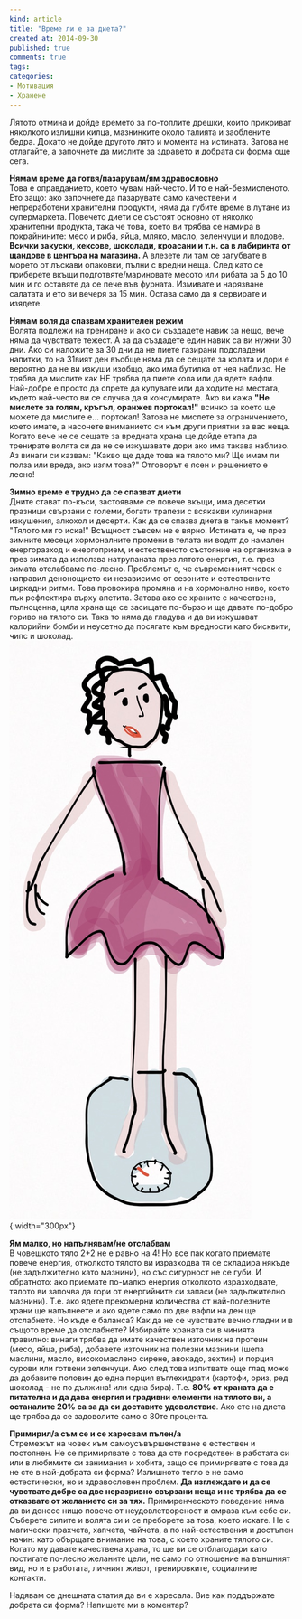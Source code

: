 ```yaml
---
kind: article
title: "Време ли е за диета?"
created_at: 2014-09-30 
published: true
comments: true
tags:
categories:
- Мотивация
- Хранене
--- 
```

Лятото отмина и дойде времето за по-топлите дрешки, които прикриват няколкото излишни килца, мазнинките около талията и заоблените бедра. Докато не дойде другото лято и момента на истината. 
Затова не отлагайте, а започнете да мислите за здравето и добрата си форма още сега.

**Нямам време да готвя/пазарувам/ям здравословно**<br />
Това е оправданието, което чувам най-често. И то е най-безмисленото. Ето защо: ако започнете да пазарувате само качествени и непреработени хранителни продукти, няма да губите време в лутане из супермаркета. Повечето диети се състоят основно от няколко хранителни продукта, така че това, което ви трябва се намира в покрайнините: месо и риба, яйца, мляко, масло, зеленчуци и плодове. **Всички закуски, кексове, шоколади, кроасани и т.н. са в лабиринта от щандове в центъра на магазина.** А влезете ли там се загубвате в морето от лъскави опаковки, пълни с вредни неща. След като се приберете вкъщи подготвяте/мариновате месото или рибата за 5 до 10 мин и го оставяте да се пече във фурната. Измивате и нарязване салатата и ето ви вечеря за 15 мин. Остава само да я сервирате и изядете.

**Нямам воля да спазвам хранителен режим**<br />
Волята подлежи на трениране и ако си създадете навик за нещо, вече няма да чувствате тежест. А за да създадете един навик са ви нужни 30 дни. Ако си наложите за 30 дни да не пиете газирани подсладени напитки, то на 31вият ден въобще няма да се сещате за колата и дори е вероятно да не ви изкуши изобщо, ако има бутилка от нея наблизо.
Не трябва да мислите как НЕ трябва да пиете кола или да ядете вафли. Най-добре е просто да спрете да купувате или да ходите на местата, където най-често ви се случва да я консумирате. Ако ви кажа **"Не мислете за голям, кръгъл, оранжев портокал!"** всичко за което ще можете да мислите е... портокал! Затова не мислете за ограничението, което имате, а насочете вниманието си към други приятни за вас неща. Когато вече не се сещате за вредната храна ще дойде етапа да тренирате волята си да не се изкушавате дори ако има такава наблизо. Аз винаги си казвам: "Какво ще даде това на тялото ми? Ще имам ли полза или вреда, ако изям това?" Отговорът е ясен и решението е лесно!

**Зимно време е трудно да се спазват диети**<br />
Дните стават по-къси, застояваме се повече вкъщи, има десетки празници свързани с големи, богати трапези с всякакви кулинарни изкушения, алкохол и десерти. Как да се спазва диета в такъв момент? "Тялото ми го иска!" Всъщност съвсем не е вярно. Истината е, че през зимните месеци хормоналните промени в телата ни водят до намален енергоразход и енергоприем, и естественото състояние на организма е през зимата да използва натрупаната през лятото енергия, т.е. през зимата отслабваме по-лесно.
Проблемът е, че съвременният човек е направил денонощието си независимо от сезоните и естествените циркадни ритми. Това провокира промяна и на хормонално ниво, което пък рефлектира върху апетита. Затова ако се храните с качествена, пълноценна, цяла храна ще се засищате по-бързо и ще давате по-добро гориво на тялото си. Така то няма да гладува и да ви изкушават калорийни бомби и неусетно да посягате към вредности като бисквити, чипс и шоколад.<br />
![Отслабване](/images/posts/Diet.jpg){:width="300px"}<br />

**Ям малко, но напълнявам/не отслабвам**<br />
В човешкото тяло 2+2 не е равно на 4! Но все пак когато приемате повече енергия, отколкото тялото ви изразходва тя се складира някъде (не задължително като мазнини), но със сигурност не се губи. И обратното: ако приемате по-малко енергия отколкото изразходвате, тялото ви започва да гори от енергийните си запаси (не задължително мазнини). Т.е. ако ядете прекомерни количества от най-полезните храни ще напълнеете и ако ядете само по две вафли на ден ще отслабнете. Но къде е баланса? Как да не се чувствате вечно гладни и в същото време да отслабнете? Избирайте храната си в чинията правилно: винаги трябва да имате качествен източник на протеин (месо, яйца, риба), добавете източник на полезни мазнини (шепа маслини, масло, високомаслено сирене, авокадо, зехтин) и порция сурови или готвени зеленчуци. Ако след това изпитвате още глад може да добавите половин до една порция въглехидрати (картофи, ориз, ред шоколад - не по дължина! или една бира). Т.е. **80% от храната да е питателна и да дава енергия и градивни елементи на тялото ви, а останалите 20% са за да си доставите удоволствие**. Ако сте на диета ще трябва да се задоволите само с 80те процента.


**Примирил/а съм се и се харесвам пълен/а**<br />
Стремежът на човек към самоусъвършенстване е естествен и постоянен. Не се примирявате с това да сте посредствен в работата си или в любимите си занимания и хобита, защо се примирявате с това да не сте в най-добрата си форма? Излишното тегло е не само естестически, но и здравословен проблем. **Да изглеждате и да се чувствате добре са две неразривно свързани неща и не трябва да се отказвате от желанието си за тях.** Примиренческото поведение няма да ви донесе нищо повече от неудовлетвореност и омраза към себе си. Съберете силите и волята си и се преборете за това, което искате. Не с магически прахчета, хапчета, чайчета, а по най-естествения и достъпен начин: като обърщате внимание на това, с което храните тялото си. Когато му давате качествена храна, то ще ви се отблагодари като постигате по-лесно желаните цели, не само по отношение на външният вид, но и в работата, личният живот, тренировките, социалните контакти.<br />

Надявам се днешната статия да ви е харесала. Вие как поддържате добрата си форма? Напишете ми в коментар?